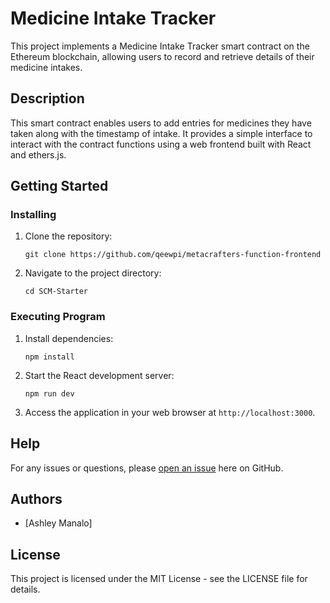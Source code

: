 # Medicine Intake Tracker

This project implements a Medicine Intake Tracker smart contract on the Ethereum blockchain, allowing users to record and retrieve details of their medicine intakes.

## Description

This smart contract enables users to add entries for medicines they have taken along with the timestamp of intake. It provides a simple interface to interact with the contract functions using a web frontend built with React and ethers.js.

## Getting Started

### Installing

1. Clone the repository:
   ```
   git clone https://github.com/qeewpi/metacrafters-function-frontend
   ```

2. Navigate to the project directory:
   ```
   cd SCM-Starter
   ```

### Executing Program

1. Install dependencies:
   ```
   npm install
   ```

2. Start the React development server:
   ```
   npm run dev
   ```

3. Access the application in your web browser at `http://localhost:3000`.

## Help

For any issues or questions, please [open an issue](<link to issue tracker>) here on GitHub.

## Authors

- [Ashley Manalo]

## License

This project is licensed under the MIT License - see the LICENSE file for details.
